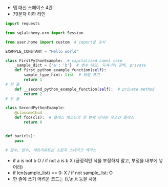 - 탭 대신 스페이스 4칸
- 79문자 이하 라인
```python
import requests

from sqlalchemy.orm import Session

from user.home import custom  # import문 순서

EXAMPLE_CONSTANT = "Hello world"

class FirstPythonExample:  # capitalized camel case
    _sample_dict = {'a': 'b'}  # 변수 대입, 딕셔너리 공백, private
    def first_python_example_function(self):
        sample_type_hint: list  # 타입 표기
	    return 1
# 한 줄
    def __second_python_example_function(self):  # private method
        return 2
# 두 줄

class SecondPythonExample:
    @classmethod
    def foo(cls):  # 클래스 메소드의 첫 번째 인자는 무조건 클래스
        return 0


def bar(cls):
    pass

# 함수, 변수, 애트리뷰트는 소문자 스네이크 케이스
```
- if a is not b O / if not a is b X (긍정적인 식을 부정하지 말고, 부정을 내부에 넣어라)
- if len(sample_list) == 0: X / if not sample_list: O
- 한 줄에 쓰기 어려운 코드는 (),\\n,\\t 등을 사용